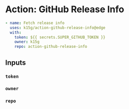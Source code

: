 # Action: GitHub Release Info

```yaml
- name: Fetch release info
  uses: k15g/action-github-release-info@edge
  with:
    token: ${{ secrets.SUPER_GITHUB_TOKEN }}
    owner: k15g
    repo: action-github-release-info
```


## Inputs


### `token`

### `owner`

### `repo`
